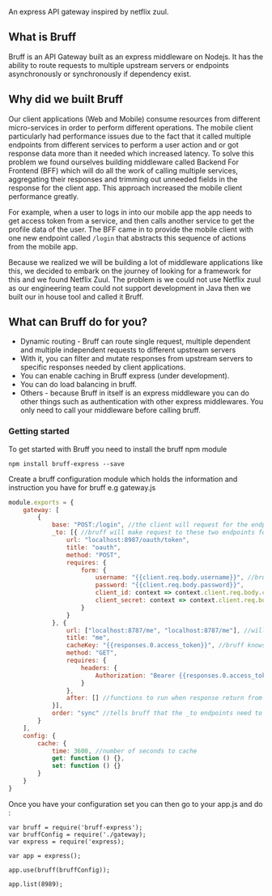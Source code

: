 An express API gateway inspired by netflix zuul.

## What is Bruff

Bruff is an API Gateway built as an express middleware on Nodejs. It has the ability to route requests to multiple upstream servers or endpoints asynchronously or synchronously if dependency exist.

## Why did we built Bruff

Our client applications (Web and Mobile) consume resources from different micro-services in order to perform
different operations. The mobile client particularly had performance issues due to the fact that it called multiple
endpoints from different services to perform a user action and or got response data more than it needed which increased
latency. To solve this problem we found ourselves building middleware called Backend For Frontend (BFF) which will
do all the work of calling multiple services, aggregating their responses and trimming out unneeded fields in the response
for the client app. This approach increased the mobile client performance greatly.

For example, when a user to logs in into our mobile app the app needs to get access token from a service, and then calls another service to get the profile data of the user. The BFF came in to provide the mobile client with one new endpoint called `/login` that abstracts this sequence of actions from the mobile app.

Because we realized we will be building a lot of middleware applications like this, we decided to embark on the journey
of looking for a framework for this and we found Netflix Zuul. The problem is we could not use Netflix zuul as
our engineering team could not support development in Java then we built our in house tool and called it Bruff.

## What can Bruff do for you?
+ Dynamic routing - Bruff can route single request, multiple dependent and multiple independent requests to different upstream servers
+ With it, you can filter and mutate responses from upstream servers to specific responses needed by client applications.
+ You can enable caching in Bruff express (under development).
+ You can do load balancing in bruff.
+ Others - because Bruff in itself is an express middleware you can do other things such as authentication with
other express middlewares. You only need to call your middleware before calling bruff.

### Getting started
To get started with Bruff you need to install the bruff npm module
```
npm install bruff-express --save
```

Create a bruff configuration module which holds the information and instruction you have for bruff e.g gateway.js

```Javascript
module.exports = {
    gateway: [
        {
            base: "POST:/login", //the client will request for the endpoint
            _to: [{ //bruff will make request to these two endpoints for you
                url: "localhost:8987/oauth/token",
                title: "oauth",
                method: "POST",
                requires: {
                    form: {
                        username: "{{client.req.body.username}}", //bruff knows to use username from the client request
                        password: "{{client.req.body.password}}",
                        client_id: context => context.client.req.body.clientId,
                        client_secret: context => context.client.req.body.clientSecret
                    }
                }
            }, {
                url: ["localhost:8787/me", "localhost:8787/me"], //will select only one
                title: "me",
                cacheKey: "{{responses.0.access_token}}", //bruff knows to cache the response of this endpoint with access token from the response of the endpoint above
                method: "GET",
                requires: {
                    headers: {
                        Authorization: "Bearer {{responses.0.access_token}}" //bruff knows to send the request with header set to access token from response of the request above
                    }
                },
                after: [] //functions to run when response return from upstream server
            }],
            order: "sync" //tells bruff that the _to endpoints need to happen one after the other because the last one neeeds the response from the first one
        }
    ],
    config: {
        cache: {
            time: 3600, //number of seconds to cache
            get: function () {},
            set: function () {}
        }
    }
}
```
Once you have your configuration set you can then go to your app.js and do :
```
var bruff = require('bruff-express');
var bruffConfig = require('./gateway);
var express = require('express);

var app = express();

app.use(bruff(bruffConfig));

app.list(8989);
```
